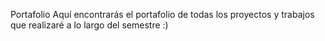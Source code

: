 Portafolio
Aquí encontrarás el portafolio de todas los proyectos y trabajos que realizaré a lo largo del semestre :)
